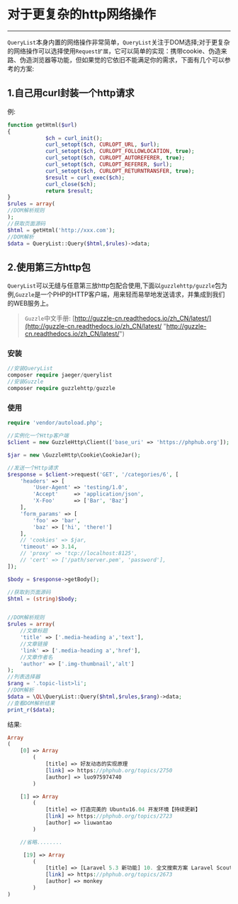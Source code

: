 # 对于更复杂的http网络操作

---

`QueryList`本身内置的网络操作非常简单，`QueryList`关注于DOM选择;对于更复杂的网络操作可以选择使用`Request扩展`，它可以简单的实现：携带cookie、伪造来路、伪造浏览器等功能，但如果觉的它依旧不能满足你的需求，下面有几个可以参考的方案:

## 1.自己用curl封装一个http请求

例:

```php
function getHtml($url)
{
			$ch = curl_init();
            curl_setopt($ch, CURLOPT_URL, $url);
            curl_setopt($ch, CURLOPT_FOLLOWLOCATION, true);
            curl_setopt($ch, CURLOPT_AUTOREFERER, true);
            curl_setopt($ch, CURLOPT_REFERER, $url);
            curl_setopt($ch, CURLOPT_RETURNTRANSFER, true);
            $result = curl_exec($ch);
            curl_close($ch);
			return $result;
}
$rules = array(
//DOM解析规则
);
//获取页面源码
$html = getHtml('http://xxx.com');
//DOM解析
$data = QueryList::Query($html,$rules)->data;
```

## 2.使用第三方http包

`QueryList`可以无缝与任意第三放http包配合使用,下面以`guzzlehttp/guzzle`包为例,`Guzzle`是一个PHP的HTTP客户端，用来轻而易举地发送请求，并集成到我们的WEB服务上。

> `Guzzle`中文手册: [http://guzzle-cn.readthedocs.io/zh_CN/latest/](http://guzzle-cn.readthedocs.io/zh_CN/latest/ "http://guzzle-cn.readthedocs.io/zh_CN/latest/")

### 安装

```php
//安装QueryList
composer require jaeger/querylist
//安装Guzzle
composer require guzzlehttp/guzzle
```

### 使用

```php
require 'vendor/autoload.php';

//实例化一个Http客户端
$client = new GuzzleHttp\Client(['base_uri' => 'https://phphub.org']);

$jar = new \GuzzleHttp\Cookie\CookieJar();

//发送一个Http请求
$response = $client->request('GET', '/categories/6', [
    'headers' => [
        'User-Agent' => 'testing/1.0',
        'Accept'     => 'application/json',
        'X-Foo'      => ['Bar', 'Baz']
    ],
    'form_params' => [
        'foo' => 'bar',
        'baz' => ['hi', 'there!']
    ],
    // 'cookies' => $jar,
    'timeout' => 3.14,
    // 'proxy' => 'tcp://localhost:8125',
    // 'cert' => ['/path/server.pem', 'password'],
]);

$body = $response->getBody();

//获取到页面源码
$html = (string)$body;


//DOM解析规则
$rules = array(
    //文章标题
    'title' => ['.media-heading a','text'],
    //文章链接
    'link' => ['.media-heading a','href'],
    //文章作者名
    'author' => ['.img-thumbnail','alt']
);
//列表选择器
$rang = '.topic-list>li';
//DOM解析
$data = \QL\QueryList::Query($html,$rules,$rang)->data;
//查看DOM解析结果
print_r($data);
```

结果:

```php
Array
(
    [0] => Array
        (
            [title] => 好友动态的实现原理
            [link] => https://phphub.org/topics/2750
            [author] => luo975974740
        )

    [1] => Array
        (
            [title] => 打造完美的 Ubuntu16.04 开发环境【持续更新】
            [link] => https://phphub.org/topics/2723
            [author] => liuwantao
        )

    //省略........

     [19] => Array
        (
            [title] => [Laravel 5.3 新功能] 10. 全文搜索方案 Laravel Scout 介绍
            [link] => https://phphub.org/topics/2673
            [author] => monkey
        )
)
```